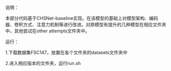 说明：

本部分代码基于CHSNet-baseline实现。在该模型的基础上对模型架构、编码器、卷积方式、注意力机制等进行改进。对原模型有提升的几种模型在相应文件夹中，其他尝试在other attempts文件夹中。

运行：

1.下载数据集FSC147，放置在各个文件夹的datasets文件夹中

2.进入相应版本的文件夹，运行run.sh